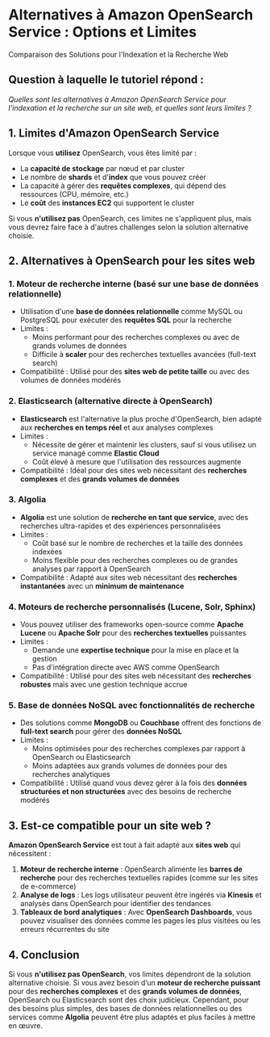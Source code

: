 # Alternatives à Amazon OpenSearch Service : Options et Limites  

Comparaison des Solutions pour l'Indexation et la Recherche Web

## Question à laquelle le tutoriel répond :

*Quelles sont les alternatives à Amazon OpenSearch Service pour l'indexation et la recherche sur un site web, et quelles sont leurs limites ?*

## 1. Limites d'Amazon OpenSearch Service  

Lorsque vous **utilisez** OpenSearch, vous êtes limité par :

- La **capacité de stockage** par nœud et par cluster  
- Le nombre de **shards** et d'**index** que vous pouvez créer  
- La capacité à gérer des **requêtes complexes**, qui dépend des ressources (CPU, mémoire, etc.)  
- Le **coût** des **instances EC2** qui supportent le cluster  

Si vous **n'utilisez pas** OpenSearch, ces limites ne s'appliquent plus, mais vous devrez faire face à d'autres challenges selon la solution alternative choisie.

## 2. Alternatives à OpenSearch pour les sites web

### 1. Moteur de recherche interne (basé sur une base de données relationnelle)

- Utilisation d'une **base de données relationnelle** comme MySQL ou PostgreSQL pour exécuter des **requêtes SQL** pour la recherche  
- Limites :  
  - Moins performant pour des recherches complexes ou avec de grands volumes de données  
  - Difficile à **scaler** pour des recherches textuelles avancées (full-text search)  
- Compatibilité : Utilisé pour des **sites web de petite taille** ou avec des volumes de données modérés

### 2. Elasticsearch (alternative directe à OpenSearch)

- **Elasticsearch** est l'alternative la plus proche d'OpenSearch, bien adapté aux **recherches en temps réel** et aux analyses complexes  
- Limites :  
  - Nécessite de gérer et maintenir les clusters, sauf si vous utilisez un service managé comme **Elastic Cloud**  
  - Coût élevé à mesure que l'utilisation des ressources augmente  
- Compatibilité : Idéal pour des sites web nécessitant des **recherches complexes** et des **grands volumes de données**

### 3. Algolia

- **Algolia** est une solution de **recherche en tant que service**, avec des recherches ultra-rapides et des expériences personnalisées  
- Limites :  
  - Coût basé sur le nombre de recherches et la taille des données indexées  
  - Moins flexible pour des recherches complexes ou de grandes analyses par rapport à OpenSearch  
- Compatibilité : Adapté aux sites web nécessitant des **recherches instantanées** avec un **minimum de maintenance**

### 4. Moteurs de recherche personnalisés (Lucene, Solr, Sphinx)

- Vous pouvez utiliser des frameworks open-source comme **Apache Lucene** ou **Apache Solr** pour des **recherches textuelles** puissantes  
- Limites :  
  - Demande une **expertise technique** pour la mise en place et la gestion  
  - Pas d'intégration directe avec AWS comme OpenSearch  
- Compatibilité : Utilisé pour des sites web nécessitant des **recherches robustes** mais avec une gestion technique accrue

### 5. Base de données NoSQL avec fonctionnalités de recherche

- Des solutions comme **MongoDB** ou **Couchbase** offrent des fonctions de **full-text search** pour gérer des **données NoSQL**  
- Limites :  
  - Moins optimisées pour des recherches complexes par rapport à OpenSearch ou Elasticsearch  
  - Moins adaptées aux grands volumes de données pour des recherches analytiques  
- Compatibilité : Utilisé quand vous devez gérer à la fois des **données structurées et non structurées** avec des besoins de recherche modérés

## 3. Est-ce compatible pour un site web ?  

**Amazon OpenSearch Service** est tout à fait adapté aux **sites web** qui nécessitent :

1. **Moteur de recherche interne** : OpenSearch alimente les **barres de recherche** pour des recherches textuelles rapides (comme sur les sites de e-commerce)  
2. **Analyse de logs** : Les logs utilisateur peuvent être ingérés via **Kinesis** et analysés dans OpenSearch pour identifier des tendances  
3. **Tableaux de bord analytiques** : Avec **OpenSearch Dashboards**, vous pouvez visualiser des données comme les pages les plus visitées ou les erreurs récurrentes du site

## 4. Conclusion  

Si vous **n'utilisez pas OpenSearch**, vos limites dépendront de la solution alternative choisie. Si vous avez besoin d’un **moteur de recherche puissant** pour des **recherches complexes** et des **grands volumes de données**, OpenSearch ou Elasticsearch sont des choix judicieux. Cependant, pour des besoins plus simples, des bases de données relationnelles ou des services comme **Algolia** peuvent être plus adaptés et plus faciles à mettre en œuvre.
